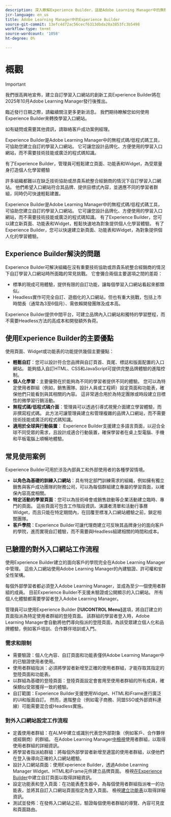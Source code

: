 ```yaml
---
description: 深入瞭解Experience Builder，這是Adobe Learning Manager中的無程式碼/低程式碼工具，可讓管理員在不具備技術專業知識的情況下，設計和發佈品牌化的、方便使用者的頁面。
jcr-language: en_us
title: Adobe Learning Manager中的Experience Builder
source-git-commit: 13efc4d72ac56cecf6313dbda28a3853fc3b5498
workflow-type: tm+mt
source-wordcount: '1058'
ht-degree: 0%

---
```



# 概觀

>[!IMPORTANT]
>
>我們很高興地宣佈，建立自訂學習入口網站的創新工具Experience Builder將在2025年10月Adobe Learning Manager發行後推出。
>
>臨近發行日期之際，請繼續關注更多更新消息。 我們期待瞭解您如何使用Experience Builder來轉換學習入口網站。
>
>如有疑問或需要其他資訊，請聯絡客戶成功案例經理。

Experience Builder是Adobe Learning Manager中的無程式碼/低程式碼工具，可協助您建立自訂的學習入口網站。 它可讓您設計品牌化、方便使用的學習入口網站，而不需要技術技能或廣泛的程式碼知識。

有了Experience Builder，管理員可輕鬆建立頁面、功能表和Widget，為受眾量身打造個人化學習體驗

許多組織都難以在缺乏技術協助或昂貴系統整合經銷商的情況下自訂學習入口網站。 他們希望入口網站符合其品牌、提供目標式內容，並適應不同的學習者群組，同時仍可快速輕鬆建置。

Experience Builder是Adobe Learning Manager中的無程式碼/低程式碼工具，可協助您建立自訂的學習入口網站。 它可讓您設計品牌化、方便使用的學習入口網站，而不需要技術技能或廣泛的程式碼知識。
有了Experience Builder，您可以建立新頁面、功能表和Widget，輕鬆快速地為對象提供個人化學習體驗。 有了Experience Builder，您可以快速建立新頁面、功能表和Widget，為對象提供個人化的學習體驗。

## Experience Builder解決的問題

Experience Builder可解決組織在沒有重要技術協助或昂貴系統整合經銷商的情況下自訂學習入口網站時所面臨的常見挑戰。 它會彌合兩個主要選項之間的差距：

* 標準的現成可用體驗，提供有限的自訂功能，讓每個學習入口網站看起來都類似。
* Headless實作可完全自訂、遊戲化的入口網站，但也有重大挑戰，包括上市時間長（通常為3至6個月）、需依賴開發團隊及成本高。

Experience Builder提供中間平台，可建立品牌內入口網站和獨特的學習歷程，而不需要Headless方法的高成本和開發額外負荷。

## 使用Experience Builder的主要優點

使用頁面、Widget或功能表的功能提供幾個主要優點：

* **輕鬆自訂**：您可以設計符合您品牌與自訂頁首、頁尾、標誌和版面配置的入口網站。 能夠插入自訂HTML、CSS和JavaScript可提供完整品牌體驗的進階控制。
* **個人化學習**：主要優勢在於能夠為不同的學習者提供不同的體驗。 您可以為特定使用者群組（例如，銷售團隊、設計人員或工程師）設定頁面和功能表，確保他們只能看到與其相關的內容。 這非常適合用於為特定團隊或時段建立目標性的微學習行銷活動。
* **無程式碼/低程式碼介面**：管理員可以透過引導式視覺介面建立學習體驗，而非撰寫程式碼。 此方法可讓管理員建立和管理複雜的品牌入口網站，而不需要技術技能或廣泛的程式碼知識。
* **適用於全球與行動裝置**： Experience Builder支援建立多語言頁面，以迎合全球不同受眾的需求，且設計成適合行動裝置，確保學習者在桌上型電腦、手機和平板電腦上順暢地體驗。

## 常見使用案例

Experience Builder可用於涉及內部員工和外部使用者的各種學習情境。

* **以角色為基礎的訓練入口網站**：具有特定部門訓練需求的組織，例如擁有獨立銷售與客戶成功團隊的財務公司，可以為每個群組建立專屬的學習頁面，以確保內容高度相關。
* **特定活動的學習頁面**：您可以為技術峰會或銷售啟動等企業活動建立臨時、專門的頁面。 這些頁面可包含工作階段資訊、演講者清單和活動行事曆Widget，而且只能在特定期間內，在回覆至標准入口網站體驗之前，鎖定相關團隊。
* **客戶學院**：Experience Builder可讓代理商建立可反映其品牌身分的面向客戶的學院，進而實現自訂體驗，而不需要與Headless組建相關的時間和成本。

## 已驗證的對外入口網站工作流程

使用Experience Builder建立的面向客戶的學院完全在Adobe Learning Manager中管理。 這些入口網站使用Adobe Learning Manager的內建驗證、許可權和安全性架構。

每個外部學習者都必須登入Adobe Learning Manager，並成為至少一個使用者群組的成員。 目前Experience Builder不支援未驗證或公開顯示的入口網站。 所有個人化體驗都需要學習者登入Adobe Learning Manager。

管理員可以使用Experience Builder **[!UICONTROL Menu]**&#x200B;選項，將自訂建立的頁面指派為特定使用者群組的登陸頁面。 該群組的學習者登入時，Adobe Learning Manager會自動將他們導向指派的登陸頁面，為該受眾建立個人化和品牌體驗，例如客戶培訓、合作夥伴培訓或入門。

### 需求和限制

* 需要驗證：個人化內容、自訂頁面和功能表僅供Adobe Learning Manager中的已驗證使用者使用。
* 使用者群組指派：必須將學習者新增至正確的使用者群組，才能存取其指定的登陸頁面和功能表。
* 以群組為基礎的登陸頁面：登陸頁面設定會套用至使用者群組的所有成員，確保類似受眾獲得一致的體驗。
* 自訂範圍：Experience Builder支援使用Widget、HTML和iFrame進行廣泛的UI和版面自訂。 然而，進階整合（例如電子商務、同盟SSO或外部資料連線）可能需要混合或Headless實施。

### 對外入口網站設定工作流程

* 定義使用者群組：在ALM中建立或識別代表您外部對象（例如客戶、合作夥伴或經銷商）的群組。 在Adobe Learning Manager[中檢視](/help/migrated/administrators/feature-summary/user-group.md)使用者群組，以取得使用者群組的詳細資訊。
* 將學習者指派給群組：將每個外部學習者新增至適當的使用者群組，以便他們在登入後導向正確的入口網站體驗。
* 設計入口網站頁面：使用Experience Builder，透過Adobe Learning Manager Widget、HTML和iFrame元件建立品牌頁面。 檢視[在Experience Builder](/help/migrated/administrators/feature-summary/experience-builder/create-a-page.md)中建立自訂頁面以取得詳細資訊。
* 設定功能表和登入頁面：在功能表產生器中，為每個使用者群組指派唯一的功能表，並將其自訂入口網站頁面指定為登入頁面。 檢視[建立功能表](/help/migrated/administrators/feature-summary/experience-builder/create-a-menu.md)以取得詳細資訊。
* 測試並發佈：在發佈入口網站之前，驗證每個使用者群組的導覽、內容可見度和頁面路由。
